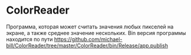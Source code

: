 # ColorReader
Программа, которая может считать значения любых пикселей на экране, а также среднее значение нескольких.
Bin версия программы находится по пути https://github.com/michael-bill/ColorReader/tree/master/ColorReader/bin/Release/app.publish
